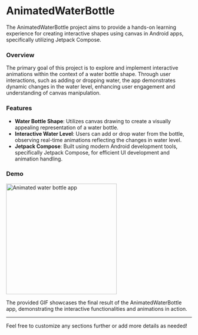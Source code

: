 # AnimatedWaterBottle
The AnimatedWaterBottle project aims to provide a hands-on learning experience for creating interactive shapes using canvas in Android apps, specifically utilizing Jetpack Compose.

### Overview
The primary goal of this project is to explore and implement interactive animations within the context of a water bottle shape. Through user interactions, such as adding or dropping water, the app demonstrates dynamic changes in the water level, enhancing user engagement and understanding of canvas manipulation.

### Features
- **Water Bottle Shape**: Utilizes canvas drawing to create a visually appealing representation of a water bottle.
- **Interactive Water Level**: Users can add or drop water from the bottle, observing real-time animations reflecting the changes in water level.
- **Jetpack Compose**: Built using modern Android development tools, specifically Jetpack Compose, for efficient UI development and animation handling.

### Demo
<img src="./assets/app.gif" alt="Animated water bottle app" width="300">

The provided GIF showcases the final result of the AnimatedWaterBottle app, demonstrating the interactive functionalities and animations in action.

---
Feel free to customize any sections further or add more details as needed!
